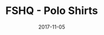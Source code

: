 ---
setID: 7
path: /product/FSHQ-PoloShirts
date: 2017-11-05
title: FSHQ - Polo Shirts
description: Lorem ipsum dolor sit amet, consectetur adipiscing elit. Curabitur ultrices, ligula non euismod posuere, ligula enim placerat purus, pharetra ultrices metus est in mi. Sed malesuada elementum odio et feugiat. Donec in neque neque. Proin gravida vehicula ultricies. Pellentesque lacinia fermentum faucibus. Aliquam dapibus mauris sed diam viverra, consequat auctor.
price: '400.00'
image: https://psdwizard.github.io/fullstackhq-paymongo/assets/FSHQ-PoloShirts.png
altText: product image
weight: '200 g'
dimensions: ''
materials: ''
OtherInfo: Lorem ipsum dolor sit amet, consectetur adipiscing elit. Curabitur 
---